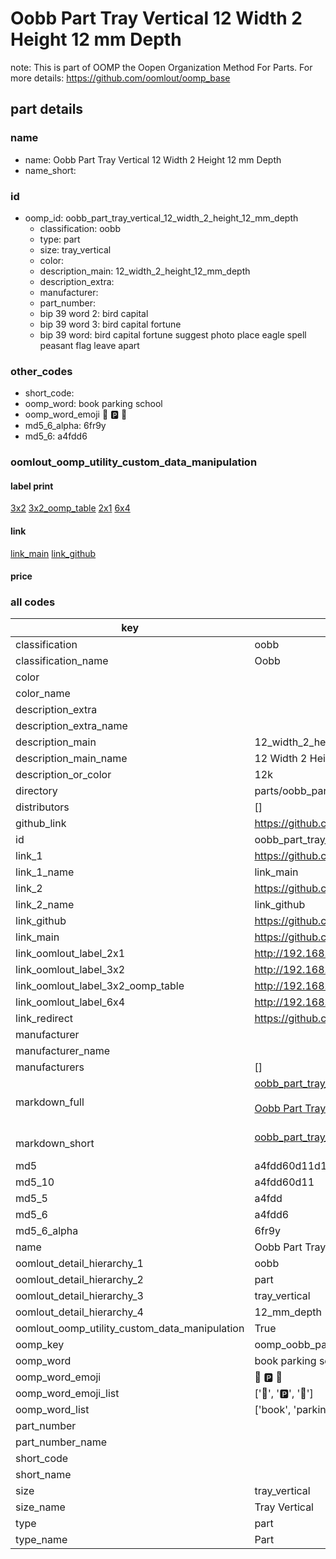 # Oobb Part Tray Vertical 12 Width 2 Height 12 mm Depth  

note: This is part of OOMP the Oopen Organization Method For Parts. For more details: https://github.com/oomlout/oomp_base

##  part details
  







### name
* name: Oobb Part Tray Vertical 12 Width 2 Height 12 mm Depth
* name_short: 
### id
* oomp_id: oobb_part_tray_vertical_12_width_2_height_12_mm_depth
  * classification: oobb
  * type: part
  * size: tray_vertical
  * color: 
  * description_main: 12_width_2_height_12_mm_depth
  * description_extra: 
  * manufacturer: 
  * part_number: 
  * bip 39 word 2: bird capital
  * bip 39 word 3: bird capital fortune
  * bip 39 word: bird capital fortune suggest photo place eagle spell peasant flag leave apart

### other_codes
* short_code: 
* oomp_word: book parking school
* oomp_word_emoji :book: :parking: :school:
* md5_6_alpha: 6fr9y
* md5_6: a4fdd6






### oomlout_oomp_utility_custom_data_manipulation
#### label print
[3x2](http://192.168.1.245:1112/?label=oomp%206fr9y)
[3x2_oomp_table](http://192.168.1.108:1112/?label=oomp%206fr9y)
[2x1](http://192.168.1.242:1112/?label=oomp%206fr9y)
[6x4](http://192.168.1.55:1112/?label=oomp%206fr9y)    

#### link

[link_main](https://github.com/oomlout/oomlout_oomp_version_1_messy/tree/main/parts/oobb_part_tray_vertical_12_width_2_height_12_mm_depth) [link_github](https://github.com/oomlout/oomlout_oomp_version_1_messy/tree/main/parts/oobb_part_tray_vertical_12_width_2_height_12_mm_depth)                             

#### price







### all codes 
| key | value |  
| --- | --- |  
| classification | oobb |  
| classification_name | Oobb |  
| color |  |  
| color_name |  |  
| description_extra |  |  
| description_extra_name |  |  
| description_main | 12_width_2_height_12_mm_depth |  
| description_main_name | 12 Width 2 Height 12 mm Depth |  
| description_or_color | 12k |  
| directory | parts/oobb_part_tray_vertical_12_width_2_height_12_mm_depth |  
| distributors | [] |  
| github_link | https://github.com/oomlout/oomlout_oomp_part_src/tree/main/parts/oobb_part_tray_vertical_12_width_2_height_12_mm_depth |  
| id | oobb_part_tray_vertical_12_width_2_height_12_mm_depth |  
| link_1 | https://github.com/oomlout/oomlout_oomp_version_1_messy/tree/main/parts/oobb_part_tray_vertical_12_width_2_height_12_mm_depth |  
| link_1_name | link_main |  
| link_2 | https://github.com/oomlout/oomlout_oomp_version_1_messy/tree/main/parts/oobb_part_tray_vertical_12_width_2_height_12_mm_depth |  
| link_2_name | link_github |  
| link_github | https://github.com/oomlout/oomlout_oomp_version_1_messy/tree/main/parts/oobb_part_tray_vertical_12_width_2_height_12_mm_depth |  
| link_main | https://github.com/oomlout/oomlout_oomp_version_1_messy/tree/main/parts/oobb_part_tray_vertical_12_width_2_height_12_mm_depth |  
| link_oomlout_label_2x1 | http://192.168.1.242:1112/?label=oomp%206fr9y |  
| link_oomlout_label_3x2 | http://192.168.1.245:1112/?label=oomp%206fr9y |  
| link_oomlout_label_3x2_oomp_table | http://192.168.1.108:1112/?label=oomp%206fr9y |  
| link_oomlout_label_6x4 | http://192.168.1.55:1112/?label=oomp%206fr9y |  
| link_redirect | https://github.com/oomlout/oomlout_oomp_version_1_messy/tree/main/parts/oobb_part_tray_vertical_12_width_2_height_12_mm_depth |  
| manufacturer |  |  
| manufacturer_name |  |  
| manufacturers | [] |  
| markdown_full | [oobb_part_tray_vertical_12_width_2_height_12_mm_depth](none)<br>[](none)<br>[Oobb Part Tray Vertical 12 Width 2 Height 12 Mm Depth](none)<br><br> |  
| markdown_short | [oobb_part_tray_vertical_12_width_2_height_12_mm_depth](none)<br><br> |  
| md5 | a4fdd60d11d128a29751dd8eb70880b4 |  
| md5_10 | a4fdd60d11 |  
| md5_5 | a4fdd |  
| md5_6 | a4fdd6 |  
| md5_6_alpha | 6fr9y |  
| name | Oobb Part Tray Vertical 12 Width 2 Height 12 mm Depth |  
| oomlout_detail_hierarchy_1 | oobb |  
| oomlout_detail_hierarchy_2 | part |  
| oomlout_detail_hierarchy_3 | tray_vertical |  
| oomlout_detail_hierarchy_4 | 12_mm_depth |  
| oomlout_oomp_utility_custom_data_manipulation | True |  
| oomp_key | oomp_oobb_part_tray_vertical_12_width_2_height_12_mm_depth |  
| oomp_word | book parking school |  
| oomp_word_emoji | :book: :parking: :school: |  
| oomp_word_emoji_list | [':book:', ':parking:', ':school:'] |  
| oomp_word_list | ['book', 'parking', 'school'] |  
| part_number |  |  
| part_number_name |  |  
| short_code |  |  
| short_name |  |  
| size | tray_vertical |  
| size_name | Tray Vertical |  
| type | part |  
| type_name | Part |  

